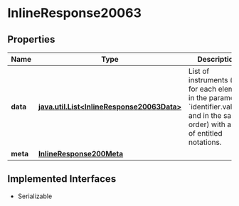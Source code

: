 

# InlineResponse20063


## Properties

Name | Type | Description | Notes
------------ | ------------- | ------------- | -------------
**data** | [**java.util.List&lt;InlineResponse20063Data&gt;**](InlineResponse20063Data.md) | List of instruments (one for each element in the parameter &#x60;identifier.values&#x60; and in the same order) with a list of entitled notations. |  [optional]
**meta** | [**InlineResponse200Meta**](InlineResponse200Meta.md) |  |  [optional]


## Implemented Interfaces

* Serializable


